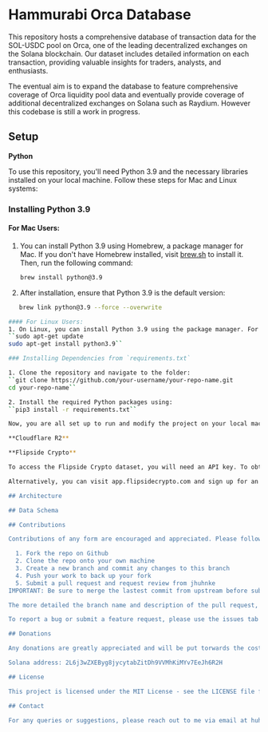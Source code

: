 # Hammurabi Orca Database

This repository hosts a comprehensive database of transaction data for the SOL-USDC pool on Orca, one of the leading decentralized exchanges on the Solana blockchain. Our dataset includes detailed information on each transaction, providing valuable insights for traders, analysts, and enthusiasts. 

The eventual aim is to expand the database to feature comprehensive coverage of Orca liquidity pool data and eventually provide coverage of additional decentralized exchanges on Solana such as Raydium. However this codebase is still a work in progress. 

## Setup 

**Python**

To use this repository, you'll need Python 3.9 and the necessary libraries installed on your local machine. Follow these steps for Mac and Linux systems:

### Installing Python 3.9

#### For Mac Users:
1. You can install Python 3.9 using Homebrew, a package manager for Mac. If you don't have Homebrew installed, visit [brew.sh](https://brew.sh) to install it. Then, run the following command:
   ```bash
   brew install python@3.9

2. After installation, ensure that Python 3.9 is the default version: 
```bash
   brew link python@3.9 --force --overwrite

#### For Linux Users: 
1. On Linux, you can install Python 3.9 using the package manager. For Debian-based systems like Ubuntu, use: 
``sudo apt-get update
sudo apt-get install python3.9``

### Installing Dependencies from `requirements.txt`

1. Clone the repository and navigate to the folder: 
``git clone https://github.com/your-username/your-repo-name.git
cd your-repo-name``

2. Install the required Python packages using: 
``pip3 install -r requirements.txt``

Now, you are all set up to run and modify the project on your local machine. 

**Cloudflare R2**

**Flipside Crypto**

To access the Flipside Crypto dataset, you will need an API key. To obtain an API key, sign up for the app and navigate to the key management page.

Alternatively, you can visit app.flipsidecrypto.com and sign up for an account using either your Discord, ETH wallet, or email. Write your query in the application's query editor, set an appropriate refresh rate in the upper right corner, and use the API button to generate a URL. Use this URL as a GET request in your code, and the Python json library to parse the query results.

## Architecture 

## Data Schema

## Contributions

Contributions of any form are encouraged and appreciated. Please follow the "fork and pull" Git workflow if you would like to create a new feature:

  1. Fork the repo on Github
  2. Clone the repo onto your own machine
  3. Create a new branch and commit any changes to this branch
  4. Push your work to back up your fork
  5. Submit a pull request and request review from jhuhnke
IMPORTANT: Be sure to merge the lastest commit from upstream before submitting a pull request.

The more detailed the branch name and description of the pull request, the better! A thorough description of what you are adding to the codebase will help speed up the review process.

To report a bug or submit a feature request, please use the issues tab to open and submit an issue. The more detailed the bug report or feature request, the easier it is for me to integrate it into the application!

## Donations 

Any donations are greatly appreciated and will be put torwards the cost of the database. Extra donations will likely be used to buy the dev a coffee or a beer.

Solana address: 2L6j3wZXEByg8jycytabZitDh9VVMhKiMYv7EeJh6R2H

## License 

This project is licensed under the MIT License - see the LICENSE file for details.

## Contact

For any queries or suggestions, please reach out to me via email at huhnkejessica@gmail.com or on X: @web3_analyst

